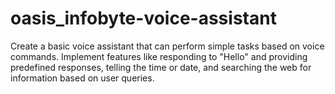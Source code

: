 # oasis_infobyte-voice-assistant
Create a basic voice assistant that can perform simple tasks based on voice commands. Implement features like responding to "Hello" and providing predefined responses, telling the time or date, and searching the web for information based on user queries.
